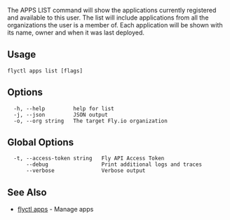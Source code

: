 The APPS LIST command will show the applications currently
registered and available to this user. The list will include applications
from all the organizations the user is a member of. Each application will
be shown with its name, owner and when it was last deployed.


## Usage
~~~
flyctl apps list [flags]
~~~

## Options

~~~
  -h, --help         help for list
  -j, --json         JSON output
  -o, --org string   The target Fly.io organization
~~~

## Global Options

~~~
  -t, --access-token string   Fly API Access Token
      --debug                 Print additional logs and traces
      --verbose               Verbose output
~~~

## See Also

* [flyctl apps](/docs/flyctl/apps/)	 - Manage apps

